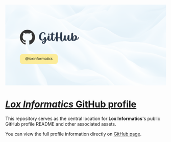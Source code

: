 ![](./assets/social-preview.png)

# [_Lox Informatics_ GitHub profile](https://github.com/loxinformatics/.github/)

This repository serves as the central location for **Lox Informatics**'s public GitHub profile README and other associated assets.

You can view the full profile information directly on [GitHub page](https://github.com/loxinformatics/).
